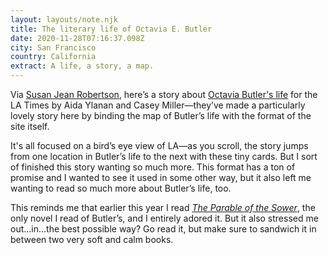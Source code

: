 ```yaml
---
layout: layouts/note.njk
title: The literary life of Octavia E. Butler
date: 2020-11-28T07:16:37.098Z
city: San Francisco
country: California
extract: A life, a story, a map.
---
```


Via [Susan Jean Robertson](https://www.susanjeanrobertson.com/links/link-literary-life-octavia-butler/), here’s a story about [Octavia Butler's life](https://www.latimes.com/projects/la-libraries-octavia-butler-books-life/) for the LA Times by Aida Ylanan and Casey Miller—they’ve made a particularly lovely story here by binding the map of Butler’s life with the format of the site itself.

It's all focused on a bird’s eye view of LA—as you scroll, the story jumps from one location in Butler’s life to the next with these tiny cards. But I sort of finished this story wanting so much more. This format has a ton of promise and I wanted to see it used in some other way, but it also left me wanting to read so much more about Butler’s life, too.

This reminds me that earlier this year I read _[The Parable of the Sower](https://bookshop.org/books/parable-of-the-sower/9781538732182)_, the only novel I read of Butler’s, and I entirely adored it. But it also stressed me out...in...the best possible way? Go read it, but make sure to sandwich it in between two very soft and calm books.

